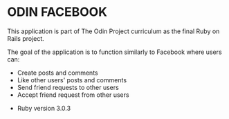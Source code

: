 # ODIN FACEBOOK

This application is part of The Odin Project curriculum as the final Ruby on Rails project.

The goal of the application is to function similarly to Facebook where users can:
- Create posts and comments
- Like other users' posts and comments
- Send friend requests to other users
- Accept friend request from other users

* Ruby version 3.0.3